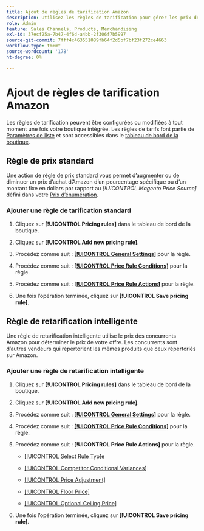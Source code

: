 ```yaml
---
title: Ajout de règles de tarification Amazon
description: Utilisez les règles de tarification pour gérer les prix des listes sur Amazon Marketplace pour votre catalogue de produits Commerce.
role: Admin
feature: Sales Channels, Products, Merchandising
exl-id: 37ecf25a-7b47-4f6d-a4bb-2f306f7b5997
source-git-commit: 7fff4c463551089fb64f2d5bf7bf23f272ce4663
workflow-type: tm+mt
source-wordcount: '178'
ht-degree: 0%

---
```


# Ajout de règles de tarification Amazon

Les règles de tarification peuvent être configurées ou modifiées à tout moment une fois votre boutique intégrée. Les règles de tarifs font partie de [Paramètres de liste](./listing-settings.md) et sont accessibles dans le [tableau de bord de la boutique](./amazon-store-dashboard.md).

## Règle de prix standard

Une action de règle de prix standard vous permet d’augmenter ou de diminuer un prix d’achat d’Amazon d’un pourcentage spécifique ou d’un montant fixe en dollars par rapport au **[!UICONTROL Magento Price Source*]* défini dans votre [Prix d’énumération](./listing-price.md).

### Ajouter une règle de tarification standard

1. Cliquez sur **[!UICONTROL Pricing rules]** dans le tableau de bord de la boutique.

1. Cliquez sur **[!UICONTROL Add new pricing rule]**.

1. Procédez comme suit : **[[!UICONTROL General Settings]](./pricing-rule-general-settings.md)** pour la règle.

1. Procédez comme suit : **[[!UICONTROL Price Rule Conditions]](./pricing-rule-conditions.md)** pour la règle.

1. Procédez comme suit : **[[!UICONTROL Price Rule Actions]](./standard-price-rules.md)** pour la règle.

1. Une fois l’opération terminée, cliquez sur **[!UICONTROL Save pricing rule]**.

## Règle de retarification intelligente

Une règle de retarification intelligente utilise le prix des concurrents Amazon pour déterminer le prix de votre offre. Les concurrents sont d’autres vendeurs qui répertorient les mêmes produits que ceux répertoriés sur Amazon.

### Ajouter une règle de retarification intelligente

1. Cliquez sur **[!UICONTROL Pricing rules]** dans le tableau de bord de la boutique.

1. Cliquez sur **[!UICONTROL Add new pricing rule]**.

1. Procédez comme suit : **[[!UICONTROL General Settings]](./pricing-rule-general-settings.md)** pour la règle.

1. Procédez comme suit : **[[!UICONTROL Price Rule Conditions]](./pricing-rule-conditions.md)** pour la règle.

1. Procédez comme suit : **[!UICONTROL Price Rule Actions]** pour la règle.

   - [[!UICONTROL Select Rule Typ]e](./intelligent-repricing-rules.md)

   - [[!UICONTROL Competitor Conditional Variances]](./competitor-conditional-variances.md)

   - [[!UICONTROL Price Adjustment]](./price-adjustment.md)

   - [[!UICONTROL Floor Price]](./floor-price.md)

   - [[!UICONTROL Optional Ceiling Price]](./optional-ceiling-price.md)

1. Une fois l’opération terminée, cliquez sur **[!UICONTROL Save pricing rule]**.
